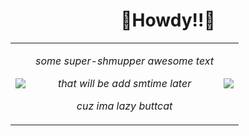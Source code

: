 <h1 align=center>💖Howdy!!💖</h1>

<table align=center>
  <tr>
    <td><img src="https://github.com/user-attachments/assets/92cd5d16-8bc9-45c2-8aab-f70d716cabc1"/></td>
    <td>
      <p align=center><em>some super-shmupper awesome text</em></p>
      <p align=center><em>that will be add smtime later</em></p>
      <p align=center><em>cuz ima lazy buttcat</em></p>
    </td>
    <td><img src="https://github.com/user-attachments/assets/92cd5d16-8bc9-45c2-8aab-f70d716cabc1"/></td>
  </tr>
</table>

<!--
**miamoremustachio/miamoremustachio** is a ✨ _special_ ✨ repository because its `README.md` (this file) appears on your GitHub profile.

Here are some ideas to get you started:

- 🔭 I’m currently working on ...
- 🌱 I’m currently learning ...
- 👯 I’m looking to collaborate on ...
- 🤔 I’m looking for help with ...
- 💬 Ask me about ...
- 📫 How to reach me: ...
- 😄 Pronouns: ...
- ⚡ Fun fact: ...
-->
